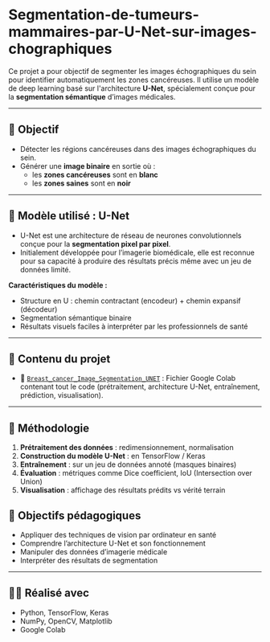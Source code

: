 # Segmentation-de-tumeurs-mammaires-par-U-Net-sur-images-chographiques
Ce projet a pour objectif de segmenter les images échographiques du sein pour identifier automatiquement les zones cancéreuses. Il utilise un modèle de deep learning basé sur l'architecture **U-Net**, spécialement conçue pour la **segmentation sémantique** d’images médicales.

---

## 📌 Objectif

- Détecter les régions cancéreuses dans des images échographiques du sein.
- Générer une **image binaire** en sortie où :
  - les **zones cancéreuses** sont en **blanc**
  - les **zones saines** sont en **noir**

---

## 🧠 Modèle utilisé : U-Net

- U-Net est une architecture de réseau de neurones convolutionnels conçue pour la **segmentation pixel par pixel**.
- Initialement développée pour l’imagerie biomédicale, elle est reconnue pour sa capacité à produire des résultats précis même avec un jeu de données limité.

**Caractéristiques du modèle :**
- Structure en U : chemin contractant (encodeur) + chemin expansif (décodeur)
- Segmentation sémantique binaire
- Résultats visuels faciles à interpréter par les professionnels de santé

---

## 📁 Contenu du projet

- 📓 [`Breast_cancer_Image_Segmentation_UNET`](https://colab.research.google.com/drive/1w84ilROPSIVFHxhhV7WII4YCajN5WylN#scrollTo=10ea04cc-70ad-4312-b00d-993e8a19b6b2) : Fichier Google Colab contenant tout le code (prétraitement, architecture U-Net, entraînement, prédiction, visualisation).
---

## 🧪 Méthodologie

1. **Prétraitement des données** : redimensionnement, normalisation
2. **Construction du modèle U-Net** : en TensorFlow / Keras
3. **Entraînement** : sur un jeu de données annoté (masques binaires)
4. **Évaluation** : métriques comme Dice coefficient, IoU (Intersection over Union)
5. **Visualisation** : affichage des résultats prédits vs vérité terrain


## 🎯 Objectifs pédagogiques

- Appliquer des techniques de vision par ordinateur en santé
- Comprendre l’architecture U-Net et son fonctionnement
- Manipuler des données d’imagerie médicale
- Interpréter des résultats de segmentation

---

## 🧑‍💻 Réalisé avec

- Python, TensorFlow, Keras
- NumPy, OpenCV, Matplotlib
- Google Colab
